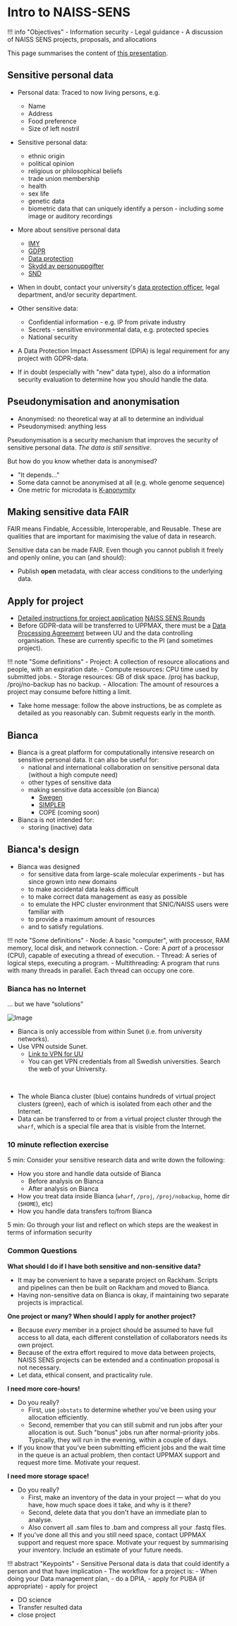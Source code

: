 # Intro to NAISS-SENS

!!! info "Objectives"
    - Information security
    - Legal guidance
    - A discussion of NAISS SENS projects, proposals, and allocations

This page summarises the content of [this presentation](https://github.com/UPPMAX/bianca_workshop/blob/main/docs/presentations/Bianca%20legal%20and%20admin.pdf).


## Sensitive personal data

- Personal data: Traced to now living persons, e.g.
   	- Name
   	- Address
   	- Food preference
   	- Size of left nostril

- Sensitive personal data:
   	- ethnic origin
   	- political opinion
   	- religious or philosophical beliefs
   	- trade union membership
   	- health
   	- sex life
   	- genetic data
   	- biometric data that can uniquely identify a person
      		- including some image or auditory recordings

- More about sensitive personal data
    - [IMY](https://www.imy.se/en/)
    - [GDPR](https://www.gdpr.eu/)
    - [Data protection](https://ec.europa.eu/info/law/law-topic/data-protection_en)
    - [Skydd av personuppgifter](https://ec.europa.eu/info/law/law-topic/data-protection_sv)
    - [SND](https://snd.gu.se/sv/hantera-data/planera/forskningsdata-med-personuppgifter)

- When in doubt, contact your university's [data protection officer](https://www.uu.se/en/centre/uppmax/get-started/create-account-and-apply-for-project/apply-for-projects/applying-for-naiss-sens-project/sensitive--data), legal department, and/or security department.

- Other sensitive data:
   	- Confidential information
      		- e.g. IP from private industry
   	- Secrets
      		- sensitive environmental data, e.g. protected species
   	- National security

- A Data Protection Impact Assessment (DPIA) is legal requirement for any project with GDPR-data.

- If in doubt (especially with "new" data type), also do a information security evaluation to determine how you should handle the data.

## Pseudonymisation and anonymisation

- Anonymised: no theoretical way at all to determine an individual
- Pseudonymised: anything less

Pseudonymisation is a security mechanism that improves the security of sensitive personal data. *The data is still sensitive*.

But how do you know whether data is anonymised?

 - "It depends..."
 - Some data cannot be anonymised at all (e.g. whole genome sequence)
 - One metric for microdata is [K-anonymity](https://en.wikipedia.org/wiki/K-anonymity)

## Making sensitive data FAIR

FAIR means Findable, Accessible, Interoperable, and Reusable. These are qualities that are important for maximising the value of data in research.

Sensitive data can be made FAIR. Even though you cannot publish it freely and openly online, you can (and should):

- Publish **open** metadata, with clear access conditions to the underlying data.


## Apply for project

- [Detailed instructions for project application](https://www.uu.se/en/centre/uppmax/get-started/create-account-and-apply-for-project/apply-for-projects/applying-for-naiss-sens-project)
[NAISS SENS Rounds](https://supr.naiss.se/round/open_or_pending_type/?type=NAISS+SENS)
- Before GDPR-data will be transferred to UPPMAX, there must be a [Data Processing Agreement](https://www.uu.se/en/centre/uppmax/get-started/create-account-and-apply-for-project/apply-for-projects/applying-for-naiss-sens-project/puba) between UU and the data controlling organisation. These are currently specific to the PI (and sometimes project).

!!! note "Some definitions"
    - Project: A collection of resource allocations and people, with an expiration date.
    - Compute resources: CPU time used by submitted jobs.
    - Storage resources: GB of disk space. /proj has backup, /proj/no-backup has no backup.
    - Allocation: The amount of resources a project may consume before hitting a limit.

- Take home message: follow the above instructions, be as complete as detailed as you reasonably can. Submit requests early in the month.


## Bianca

- Bianca is a great platform for computationally intensive research on sensitive personal data. It can also be useful for:
    - national and international collaboration on sensitive personal data (without a high compute need)
    - other types of sensitive data
    - making sensitive data accessible (on Bianca)
        - [Swegen](https://snd.gu.se/en/catalogue/study/ext0285)
        - [SIMPLER](https://www.simpler4health.se/)
        - COPE (coming soon)
- Bianca is not intended for:
    - storing (inactive) data


## Bianca's design

- Bianca was designed
   	- for sensitive data from large-scale molecular experiments
      		- but has since grown into new domains
    - to make accidental data leaks difficult
    - to make correct data management as easy as possible
    - to emulate the HPC cluster environment that SNIC/NAISS users were familiar with
    - to provide a maximum amount of resources
    - and to satisfy regulations.

!!! note "Some definitions"
    - Node: A basic "computer", with processor, RAM memory, local disk, and network connection.
    - Core: A *part* of a processor (CPU), capable of executing a thread of execution.
    - Thread: A series of logical steps, executing a program.
    - Multithreading: A program that runs with many threads in parallel. Each thread can occupy one core.


### Bianca has no Internet

... but we have “solutions”

![Image](./img/biancaorganisation-01.png)

- Bianca is only accessible from within Sunet (i.e. from university networks).
- Use VPN outside Sunet.
    - [Link to VPN for UU](https://www.uu.se/en/staff/service-and-tools/tools-and-guides/connect-to-the-network-remotely/connect-using-the-universitys-vpn-service)
    - You can get VPN credentials from all Swedish universities. Search the web of your University.

<br>

- The whole Bianca cluster (blue) contains hundreds of virtual project clusters (green), each of which is isolated from each other and the Internet.
- Data can be transferred to or from a virtual project cluster through the ``wharf``, which is a special file area that is visible from the Internet.

### 10 minute reflection exercise

5 min: Consider your sensitive research data and write down the following:

- How you store and handle data outside of Bianca
    - Before analysis on Bianca
    - After analysis on Bianca
- How you treat data inside Bianca (``wharf``, ``/proj``, ``/proj/nobackup``, home dir (``$HOME``), etc)
- How you handle data transfers to/from Bianca

5 min: Go through your list and reflect on which steps are the weakest in terms of information security


### Common Questions

**What should I do if I have both sensitive and non-sensitive data?**

- It may be convenient to have a separate project on Rackham. Scripts and pipelines can then be built on Rackham and moved to Bianca.
- Having non-sensitive data on Bianca is okay, if maintaining two separate projects is impractical.

**One project or many? When should I apply for another project?**

- Because *every* member in a project should be assumed to have full access to all data, each different constellation of collaborators needs its own project.
- Because of the extra effort required to move data between projects, NAISS SENS projects can be extended and a continuation proposal is not necessary.
- Let data, ethical consent, and practicality rule.

**I need more core-hours!**

- Do you really?
   	- First, use ``jobstats`` to determine whether you've been using your allocation efficiently.
   	- Second, remember that you can still submit and run jobs after your allocation is out. Such "bonus" jobs run after normal-priority jobs. Typically, they will run in the evening, within a couple of days.
- If you know that you've been submitting efficient jobs and the wait time in the queue is an actual problem, then contact UPPMAX support and request more time. Motivate your request.

**I need more storage space!**

- Do you really?
   	- First, make an inventory of the data in your project — what do you have, how much space does it take, and why is it there?
   	- Second, delete data that you don't have an immediate plan to analyse.
   	- Also convert all .sam files to .bam and compress all your .fastq files.
- If you've done all this and you still need space, contact UPPMAX support and request more space. Motivate your request by summarising your inventory. Include an estimate of your future needs.

!!! abstract "Keypoints"
    - Sensitive Personal data is data that could identify a person and that have implication
    - The workflow for a project is:
        - When doing your Data management plan,
     - do a DPIA,
     - apply for PUBA (if appropriate)
     - apply for project
 - DO science
 - Transfer resulted data
 - close project
